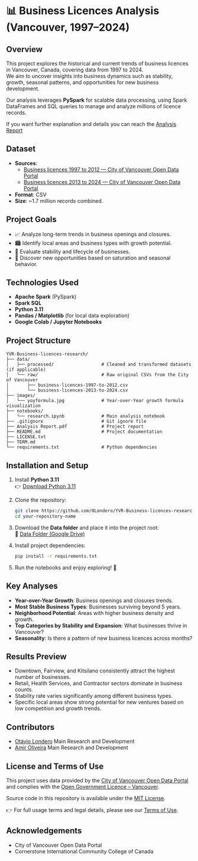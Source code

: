 # 📊 Business Licences Analysis (Vancouver, 1997–2024)

## Overview
This project explores the historical and current trends of business licences in Vancouver, Canada, covering data from 1997 to 2024.  
We aim to uncover insights into business dynamics such as stability, growth, seasonal patterns, and opportunities for new business development.

Our analysis leverages **PySpark** for scalable data processing, using Spark DataFrames and SQL queries to manage and analyze millions of licence records.

If you want further explanation and details you can reach the [Analysis Report](Analysis_Report.pdf)
## Dataset
- **Sources**:  
  - [Business licences 1997 to 2012 — City of Vancouver Open Data Portal](https://opendata.vancouver.ca/explore/dataset/business-licences-1997-to-2012/information/)
  - [Business licences 2013 to 2024 — City of Vancouver Open Data Portal](https://opendata.vancouver.ca/explore/dataset/business-licences-2013-to-2024/information/)
- **Format**: CSV
- **Size**: ~1.7 million records combined.

## Project Goals
- 📈 Analyze long-term trends in business openings and closures.
- 🏙️ Identify local areas and business types with growth potential.
- 🧩 Evaluate stability and lifecycle of businesses.
- 🌱 Discover new opportunities based on saturation and seasonal behavior.

## Technologies Used
- **Apache Spark** (PySpark)
- **Spark SQL**
- **Python 3.11**
- **Pandas / Matplotlib** (for local data exploration)
- **Google Colab / Jupyter Notebooks**

## Project Structure
```
YVR-Business-licences-research/
├── data/
│   ├── processed/                  # Cleaned and transformed datasets (if applicable)
│   └── raw/                        # Raw original CSVs from the City of Vancouver
│       ├── business-licences-1997-to-2012.csv
│       └── business-licences-2013-to-2024.csv
├── images/
│   └── yoyformula.jpg              # Year-over-Year growth formula visualization
├── notebooks/
│   └── research.ipynb              # Main analysis notebook
├── .gitignore                      # Git ignore file
├── Analysis Report.pdf             # Project report
├── README.md                       # Project documentation
├── LICENSE.txt                  
├── TERM.md
└── requirements.txt                # Python dependencies

```

## Installation and Setup
1. Install **Python 3.11**  
   👉 [Download Python 3.11](https://www.python.org/downloads/release/python-3110/)

2. Clone the repository:
   ```bash
   git clone https://github.com/0Londero/YVR-Business-licences-research
   cd your-repository-name
   ```

3. Download the **Data folder** and place it into the project root:  
   📂 [Data Folder (Google Drive)](https://drive.google.com/drive/folders/1pui2OLa-2ivz_kmdrB5mKG3KT7V_i7Nf?usp=sharing)

4. Install project dependencies:
   ```bash
   pip install -r requirements.txt
   ```

5. Run the notebooks and enjoy exploring! 🚀

## Key Analyses
- **Year-over-Year Growth**: Business openings and closures trends.
- **Most Stable Business Types**: Businesses surviving beyond 5 years.
- **Neighborhood Potential**: Areas with higher business density and growth.
- **Top Categories by Stability and Expansion**: What businesses thrive in Vancouver?
- **Seasonality**: Is there a pattern of new business licences across months?

## Results Preview
- Downtown, Fairview, and Kitsilano consistently attract the highest number of businesses.
- Retail, Health Services, and Contractor sectors dominate in business counts.
- Stability rate varies significantly among different business types.
- Specific local areas show strong potential for new ventures based on low competition and growth trends.

## Contributors
- [Otávio Londero](https://github.com/0Londero) Main Research and Development
- [Amir Oliveira](https://github.com/ALOBlack19) Main Research and Development

## License and Terms of Use

This project uses data provided by the [City of Vancouver Open Data Portal](https://opendata.vancouver.ca/) and complies with the [Open Government Licence – Vancouver](https://vancouver.ca/your-government/terms-of-use.aspx).

Source code in this repository is available under the [MIT License](./LICENSE.txt).

👉 For full usage terms and legal details, please see our [Terms of Use](./TERMS.md).
## Acknowledgements
- City of Vancouver Open Data Portal
- Cornerstone International Community College of Canada
